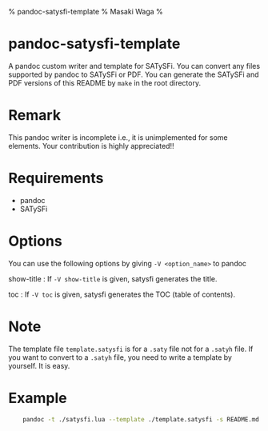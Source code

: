 % pandoc-satysfi-template
% Masaki Waga
% 

pandoc-satysfi-template
=======================

A pandoc custom writer and template for SATySFi. You can convert any files supported by pandoc to SATySFi or PDF. You can generate the SATySFi and PDF versions of this README by `make` in the root directory.

Remark
======

This pandoc writer is incomplete i.e., it is unimplemented for some elements. Your contribution is highly appreciated!!

Requirements
============

* pandoc
* SATySFi

Options
=======

You can use the following options by giving `-V <option_name>` to pandoc

show-title
: If `-V show-title` is given, satysfi generates the title.

toc
: If `-V toc` is given, satysfi generates the TOC (table of contents).

Note
====

The template file `template.satysfi` is for a `.saty` file not for a `.satyh` file. If you want to convert to a `.satyh` file, you need to write a template by yourself. It is easy.

Example
=======

```bash
    pandoc -t ./satysfi.lua --template ./template.satysfi -s README.md -o README.saty -V show-title
```
